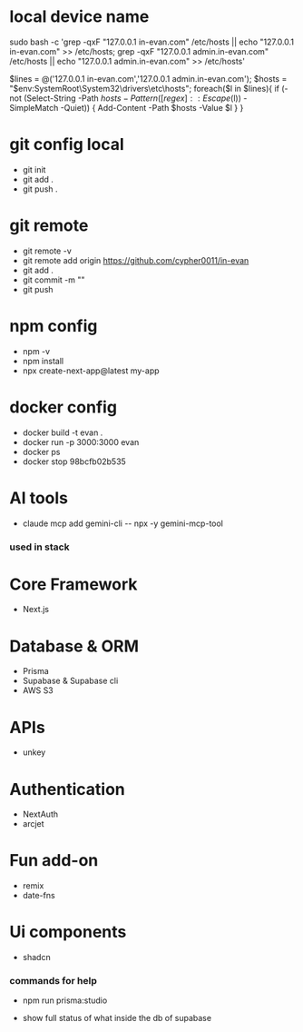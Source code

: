 # local device name
<!-- mac -->
sudo bash -c 'grep -qxF "127.0.0.1 in-evan.com" /etc/hosts || echo "127.0.0.1 in-evan.com" >> /etc/hosts; grep -qxF "127.0.0.1 admin.in-evan.com" /etc/hosts || echo "127.0.0.1 admin.in-evan.com" >> /etc/hosts'

<!-- windows -->
$lines = @('127.0.0.1 in-evan.com','127.0.0.1 admin.in-evan.com'); $hosts = "$env:SystemRoot\System32\drivers\etc\hosts"; foreach($l in $lines){ if (-not (Select-String -Path $hosts -Pattern ([regex]::Escape($l)) -SimpleMatch -Quiet)) { Add-Content -Path $hosts -Value $l } }


# git config local
- git init
- git add .
- git push .
# git remote
- git remote -v
- git remote add origin https://github.com/cypher0011/in-evan
- git add .
- git commit -m "<anything here>"
- git push
# npm config
- npm -v
- npm install
- npx create-next-app@latest my-app
# docker config
- docker build -t evan .
- docker run -p 3000:3000 evan
- docker ps <!-- to see what process are working -->
- docker stop 98bcfb02b535

# AI tools
- claude mcp add gemini-cli -- npx -y gemini-mcp-tool


### used in stack
# Core Framework
- Next.js

# Database & ORM
- Prisma 
- Supabase & Supabase cli
- AWS S3

# APIs
- unkey

# Authentication
- NextAuth
- arcjet

# Fun add-on
- remix
- date-fns

# Ui components
- shadcn
<!-- - launchuicomponents -->

### commands for help
- npm run prisma:studio 
+ show full status of what inside the db of supabase
